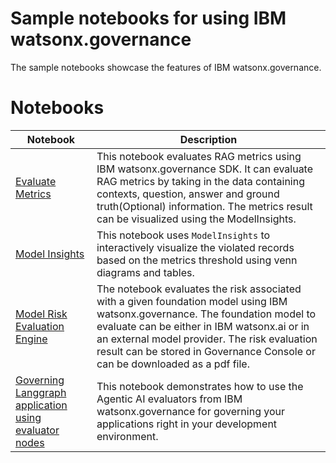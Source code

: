 # Sample notebooks for using IBM watsonx.governance

The sample notebooks showcase the features of IBM watsonx.governance.

# Notebooks

| Notebook | Description |
| -------- | ----------- |
| [Evaluate Metrics](python_sdk/evaluate_metrics/rag/Evaluate%20Metrics.ipynb) |This notebook evaluates RAG metrics using IBM watsonx.governance SDK. It can evaluate RAG metrics by taking in the data containing contexts, question, answer and ground truth(Optional) information. The metrics result can be visualized using the ModelInsights.|
| [Model Insights](python_sdk/model_insights/Model%20Insights.ipynb) | This notebook uses `ModelInsights` to interactively visualize the violated records based on the metrics threshold using venn diagrams and tables.|
| [Model Risk Evaluation Engine](python_sdk/model_risk_evaluation/Model%20Risk%20Evaluation%20Engine.ipynb)| The notebook evaluates the risk associated with a given foundation model using IBM watsonx.governance. The foundation model to evaluate can be either in IBM watsonx.ai or in an external model provider. The risk evaluation result can be stored in Governance Console or can be downloaded as a pdf file.  |
| [Governing Langgraph application using evaluator nodes](python_sdk/agentic/IBM%20watsonx%20governance%20evaluation%20with%20LangGraph.ipynb)| This notebook demonstrates how to use the Agentic AI evaluators from IBM watsonx.governance for governing your applications right in your development environment.  |
